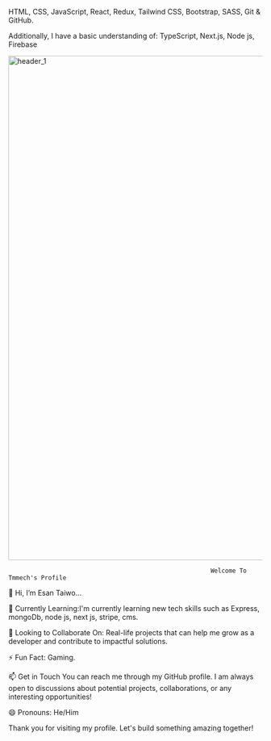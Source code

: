                                                           

HTML,
CSS,
JavaScript,
React,
Redux,
Tailwind CSS,
Bootstrap,
SASS,
Git & GitHub.


Additionally, I have a basic understanding of:
TypeScript,
Next.js,
Node js,
Firebase



<img width="1000" alt="header_1" src="https://github.com/tmeechh/tmeechh/assets/145122266/ffc087d4-dbc4-4bbf-a793-a38f7d2001e6">

   
                                                            Welcome To Tmmech's Profile 


     
👋 Hi, I’m Esan Taiwo...

🌱 Currently Learning:I'm currently learning new tech skills such as Express, mongoDb, node js, next js, stripe, cms.

💞️ Looking to Collaborate On: Real-life projects that can help me grow as a developer and contribute to impactful solutions.

⚡ Fun Fact: Gaming.

📫   Get in Touch
You can reach me through my GitHub profile. I am always open to discussions about potential projects, collaborations, or any interesting opportunities!



😄 Pronouns: He/Him

Thank you for visiting my profile. Let's build something amazing together!

